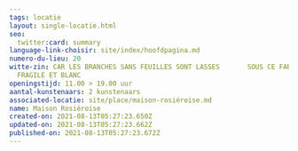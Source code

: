 ```yaml
---
tags: locatie
layout: single-locatie.html
seo:
  twitter:card: summary
language-link-choisir: site/index/hoofdpagina.md
numero-du-lieu: 20
witte-zin: CAR LES BRANCHES SANS FEUILLES SONT LASSES       SOUS CE FARDEAU
  FRAGILE ET BLANC
openingstijd: 11.00 > 19.00 uur
aantal-kunstenaars: 2 kunstenaars
associated-locatie: site/place/maison-rosiéroise.md
name: Maison Rosiéroise
created-on: 2021-08-13T05:27:23.650Z
updated-on: 2021-08-13T05:27:23.662Z
published-on: 2021-08-13T05:27:23.672Z
---
```

